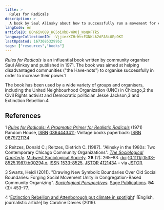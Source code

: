 ```yaml
---
title: >
  Rules for Radicals
description: >
  A book by Saul Alinsky about how to successfully run a movement for change published in 1971.
langCode: en
articleID: BOn6ivO89_HG5oiXbD-WROj_WoQKFTkS
languageCollectionID: -VjjiezXZHrWecEXNKLk2dFA8i0Ep9KI
lastUpdated: 1673685329952
tags: ["resources","books"]
---
```


_Rules for Radicals_ is an influential book written by community organiser Saul Alinksy and published in 1971. The book was aimed at helping disadvantaged communities ("the Have-nots") to organise successfully in order to increase their power.1

The book has been used by a wide variety of groups and organisers, including the United Neighbourhood Organization (UNO) in Chicago,2 the Civil Rights activist and Democratic politician Jesse Jackson,3 and Extinction Rebellion.4

## References

1 [_Rules for Radicals: A Pragmatic Primer for Realistic Radicals_](https://archive.org/details/RulesForRadicals) (1971) Random House, [ISBN](https://en.wikipedia.org/wiki/ISBN_(identifier)) [0394443411](https://en.wikipedia.org/wiki/Special:BookSources/0394443411); Vintage books paperback: [ISBN](https://en.wikipedia.org/wiki/ISBN_(identifier)) [0679721134](https://en.wikipedia.org/wiki/Special:BookSources/0679721134)

2 Reitzes, Donald C.; Reitzes, Dietrich C. (1987). "Alinsky in the 1980s: Two Contemporary Chicago Community Organizations". [_The Sociological Quarterly_](https://en.wikipedia.org/wiki/The_Sociological_Quarterly). [Midwest Sociological Society](https://en.wikipedia.org/wiki/Midwest_Sociological_Society). **28** (2): 265–83. [doi](https://en.wikipedia.org/wiki/Doi_(identifier)):[10.1111/j.1533-8525.1987.tb00294.x](https://doi.org/10.1111%2Fj.1533-8525.1987.tb00294.x). [ISSN](https://en.wikipedia.org/wiki/ISSN_(identifier)) [1533-8525](https://www.worldcat.org/issn/1533-8525). [JSTOR](https://en.wikipedia.org/wiki/JSTOR_(identifier)) [4121434](https://www.jstor.org/stable/4121434) – via [JSTOR](https://en.wikipedia.org/wiki/JSTOR).

3 Swarts, Heidi (2011). "Drawing New Symbolic Boundaries Over Old Social Boundaries: Forging Social Movement Unity in Congregation-Based Community Organizing". [_Sociological Perspectives_](https://en.wikipedia.org/wiki/Sociological_Perspectives). [Sage Publications](https://en.wikipedia.org/wiki/Sage_Publications). **54** (3): 453–77.

4 ‘[Extinction Rebellion and Attenborough put climate in spotlight](https://www.theguardian.com/environment/2019/apr/19/extinction-rebellion-and-attenborough-put-climate-in-spotlight)’ \[English, journalistic article\] by Caroline Davies (2019).